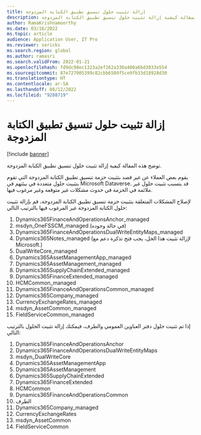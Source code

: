 ```yaml
---
title: إزالة تثبيت حلول تنسيق تطبيق الكتابة المزدوجة
description: توضح هذه المقالة كيفية إزالة تثبيت حلول تنسيق تطبيق الكتابة المزدوجة.
author: RamaKrishnamoorthy
ms.date: 03/16/2022
ms.topic: article
audience: Application User, IT Pro
ms.reviewer: sericks
ms.search.region: global
ms.author: ramasri
ms.search.validFrom: 2022-01-21
ms.openlocfilehash: fd9dc98ec1323a2ef262a330a400a6bd3833e554
ms.sourcegitcommit: 87e727005399c82cbb6509f5ce9fb33d18928d30
ms.translationtype: HT
ms.contentlocale: ar-SA
ms.lasthandoff: 08/12/2022
ms.locfileid: "9288719"
---
```

# <a name="uninstall-dual-write-application-orchestration-solutions"></a>إزالة تثبيت حلول تنسيق تطبيق الكتابة المزدوجة

[!include [banner](../../includes/banner.md)]

توضح هذه المقالة كيفية إزالة تثبيت حلول تنسيق تطبيق الكتابة المزدوجة.

يقوم بعض العملاء عن غير قصد بتثبيت حزمة تنسيق تطبيق الكتابة المزدوجة التي تقوم بتثبيت حلول متعددة في بيئتهم في Microsoft Dataverse. قد يتسبب تثبيت حلول غير ملائمة في الحزمة في حدوث مشكلات غير متوقعة وغير مرغوب فيها.

لإصلاح المشكلات المتعلقة بتثبيت حزمة تنسيق تطبيق الكتابة المزدوجة، قم بإزالة تثبيت حلول الكتابة المزدوجة غير المرغوب فيها بالترتيب التالي:

1. Dynamics365FinanceAndOperationsAnchor_managed
1. msdyn_OneFSSCM_managed (في حالة وجوده)
1. Dynamics365FinanceAndOperationsDualWriteEntityMaps_managed
1. Dynamics365Notes_managed (لإزالة تثبيت هذا الحل، يجب فتح تذكرة دعم مع Microsoft.)
1. DualWriteCore_managed
1. Dynamics365AssetManagementApp_managed
1. Dynamics365AssetManagement_managed
1. Dynamics365SupplyChainExtended_managed
1. Dynamics365FinanceExtended_managed
1. HCMCommon_managed
1. Dynamics365FinanceAndOperationsCommon_managed
1. Dynamics365Company_managed
1. CurrencyExchangeRates_managed
1. msdyn_AssetCommon_managed
1. FieldServiceCommon_managed

إذا تم تثبيت حلول دفتر العناوين العمومي والطرف، فيمكنك إزالة تثبيت الحلول بالترتيب التالي:

1. Dynamics365FinanceAndOperationsAnchor
1. Dynamics365FinanceAndOperationsDualWriteEntityMaps
1. msdyn_DualWriteCore
1. Dynamics365AssetManagementApp
1. Dynamics365AssetManagement
1. Dynamics365SupplyChainExtended
1. Dynamics365FinanceExtended
1. HCMCommon
1. Dynamics365FinanceAndOperationsCommon
1. الطرف
1. Dynamics365Company_managed
1. CurrencyExchangeRates
1. msdyn_AssetCommon
1. FieldServiceCommon
